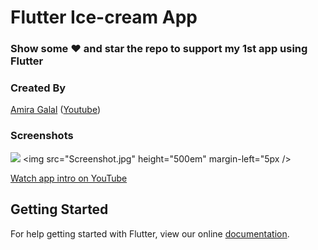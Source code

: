 # Flutter Ice-cream App

### Show some :heart: and star the repo to support my 1st app using Flutter 

### Created By
[Amira Galal](https://github.com/Amirag96) ([Youtube](https://www.youtube.com/channel/UCJl8-U8frbCvbU29YXbgh9A))


### Screenshots

<img src="AppDemo.gif" height="500em" /> <img src="Screenshot.jpg" height="500em" margin-left="5px />

[Watch app intro on YouTube](https://youtu.be/ubC28XmIPDE)


## Getting Started

For help getting started with Flutter, view our online
[documentation](https://flutter.io/).





